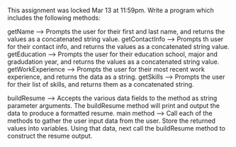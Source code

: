 This assignment was locked Mar 13 at 11:59pm.
Write a program which includes the following methods:

getName --> Prompts the user for their first and last name, and returns the values as a concatenated string value.
getContactInfo --> Prompts th user for their contact info, and returns the values as a concatenated string value.
getEducation --> Prompts the user for their education school, major and gradudation year, and returns the values as a concatenated string value.
getWorkExperience --> Prompts the user for their most recent work experience, and returns the data as a string.
getSkills --> Prompts the user for their list of skills, and returns them as a concatenated string.

buildResume -->  Accepts the various data fields to the method as string parameter arguments.   The buildResume method will print and output the data to produce a formatted resume.
main method -->  Call each of the methods to gather the user input data from the user.  Store the returned values into variables. Using that data, next call the buildResume method to construct the resume output.